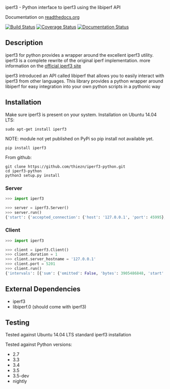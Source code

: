 iperf3 - Python interface to iperf3 using the libiperf API

Documentation on [readthedocs.org](https://iperf3-python.readthedocs.org/)

[![Build Status](https://travis-ci.org/thiezn/iperf3-python.svg?branch=master)](https://travis-ci.org/thiezn/iperf3-python)
[![Coverage Status](https://coveralls.io/repos/github/thiezn/iperf3-python/badge.svg?branch=master)](https://coveralls.io/github/thiezn/iperf3-python?branch=master)
[![Documentation Status](https://readthedocs.org/projects/iperf3-python/badge/?version=latest)](http://iperf3-python.readthedocs.io/en/latest/?badge=latest)

## Description

iperf3 for python provides a wrapper around the excellent iperf3 utility. iperf3 is a complete rewrite of the original iperf implementation. more information on the [official iperf3 site](https://iperf.fr/)

iperf3 introduced an API called libiperf that allows you to easily interact with iperf3 from other languages. This library provides a python wrapper around libiperf for easy integration into your own python scripts in a pythonic way

## Installation

Make sure iperf3 is present on your system. Installation on Ubuntu 14.04 LTS:

```
sudo apt-get install iperf3
```

NOTE: module not yet published on PyPi so pip install not available yet.
```
pip install iperf3
```

From github:
```
git clone https://github.com/thiezn/iperf3-python.git
cd iperf3-python
python3 setup.py install
```

### Server
```python
>>> import iperf3

>>> server = iperf3.Server()
>>> server.run()
{'start': {'accepted_connection': {'host': '127.0.0.1', 'port': 45995}, 'version': 'iperf 3.0.6', 'timestamp': {'timesecs': 1471333681, 'time': 'Tue, 16 Aug 2016 07:48:01 GMT'}, 'connected': [{'local_host': '127.0.0.1', 'local_port': 5201, 'socket': 8, 'remote_port': 45996, 'remote_host': '127.0.0.1'}], 'tcp_mss_default': 16384, 'system_info': 'Linux server.local 2.6.18-408.el5 #1 SMP Fri Dec 11 14:03:08 EST 2015 x86_64 x86_64 x86_64 GNU/Linux\n', 'test_start': {'num_streams': 1, 'blksize': 131072, 'omit': 0, 'protocol': 'TCP', 'bytes': 0, 'blocks': 0, 'duration': 1, 'reverse': 0}, 'cookie': 'server.local.1471333681'}, 'intervals': [{'streams': [{'bits_per_second': 18954200000.0, 'socket': 8, 'end': 1.00009, 'omitted': False, 'bytes': 2369470464, 'start': 0, 'seconds': 1.00009}], 'sum': {'omitted': False, 'bits_per_second': 18954200000.0, 'end': 1.00009, 'bytes': 2369470464, 'start': 0, 'seconds': 1.00009}}, {'streams': [{'bits_per_second': 19773800000.0, 'socket': 8, 'end': 1.0388, 'omitted': False, 'bytes': 95682560, 'start': 1.00009, 'seconds': 0.0387108}], 'sum': {'omitted': False, 'bits_per_second': 19773800000.0, 'end': 1.0388, 'bytes': 95682560, 'start': 1.00009, 'seconds': 0.0387108}}], 'end': {'cpu_utilization_percent': {'remote_user': 1.75867, 'remote_system': 63.1275, 'host_user': 0.0386741, 'remote_total': 64.8035, 'host_total': 7.81372, 'host_system': 7.70424}, 'sum_sent': {'start': 0, 'bits_per_second': 19019900000.0, 'bytes': 2469724160, 'end': 1.0388, 'seconds': 1.0388}, 'streams': [{'sender': {'bits_per_second': 19019900000.0, 'socket': 8, 'end': 1.0388, 'bytes': 2469724160, 'start': 0, 'seconds': 1.0388}, 'receiver': {'bits_per_second': 18984700000.0, 'socket': 8, 'end': 1.0388, 'bytes': 2465153024, 'start': 0, 'seconds': 1.0388}}], 'sum_received': {'start': 0, 'bits_per_second': 18984700000.0, 'bytes': 2465153024, 'end': 1.0388, 'seconds': 1.0388}}}
```

### Client
```python
>>> import iperf3

>>> client = iperf3.Client()
>>> client.duration = 1
>>> client.server_hostname = '127.0.0.1'
>>> client.port = 5201
>>> client.run()
{'intervals': [{'sum': {'omitted': False, 'bytes': 3905486848, 'start': 0, 'seconds': 1.00005, 'end': 1.00005, 'bits_per_second': 31242500000.0}, 'streams': [{'omitted': False, 'socket': 7, 'bytes': 3905486848, 'start': 0, 'seconds': 1.00005, 'end': 1.00005, 'bits_per_second': 31242500000.0}]}], 'start': {'system_info': 'Linux server.local 2.6.18-408.el5 #1 SMP Fri Dec 11 14:03:08 EST 2015 x86_64 x86_64 x86_64 GNU/Linux\n', 'timestamp': {'time': 'Mon, 15 Aug 2016 14:23:28 GMT', 'timesecs': 1471271008}, 'test_start': {'duration': 1, 'blksize': 131072, 'protocol': 'TCP', 'bytes': 0, 'blocks': 0, 'omit': 0, 'num_streams': 1, 'reverse': 0}, 'version': 'iperf 3.0.6', 'cookie': 'server.local.1471271008', 'connected': [{'local_host': '127.0.0.1', 'remote_host': '127.0.0.1', 'remote_port': 5201, 'socket': 7, 'local_port': 59464}], 'tcp_mss_default': 16384, 'connecting_to': {'host': '127.0.0.1', 'port': 5201}}, 'end': {'cpu_utilization_percent': {'remote_user': 0.0407711, 'host_user': 1.665, 'host_total': 96.216, 'remote_system': 1.83275, 'host_system': 94.4439, 'remote_total': 1.83507}, 'streams': [{'receiver': {'socket': 7, 'bytes': 3905486848, 'start': 0, 'seconds': 1.00005, 'end': 1.00005, 'bits_per_second': 31242500000.0}, 'sender': {'socket': 7, 'bytes': 3905486848, 'start': 0, 'seconds': 1.00005, 'end': 1.00005, 'bits_per_second': 31242500000.0}}], 'sum_sent': {'start': 0, 'seconds': 1.00005, 'end': 1.00005, 'bits_per_second': 31242500000.0, 'bytes': 3905486848}, 'sum_received': {'start': 0, 'seconds': 1.00005, 'end': 1.00005, 'bits_per_second': 31242500000.0, 'bytes': 3905486848}}}
```

## External Dependencies

- iperf3
- libiperf.0  (should come with iperf3)

## Testing
Tested against Ubuntu 14.04 LTS standard iperf3 installation

Tested against Python versions:
- 2.7
- 3.3
- 3.4
- 3.5
- 3.5-dev
- nightly
